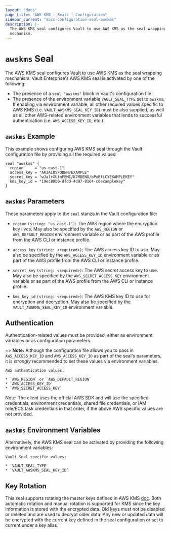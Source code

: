 ```yaml
---
layout: "docs"
page_title: "AWS KMS - Seals - Configuration"
sidebar_current: "docs-configuration-seal-awskms"
description: |-
  The AWS KMS seal configures Vault to use AWS KMS as the seal wrapping
  mechanism.
---
```


# `awskms` Seal

The AWS KMS seal configures Vault to use AWS KMS as the seal wrapping mechanism.
Vault Enterprise's AWS KMS seal is activated by one of the following:

* The presence of a `seal "awskms"` block in Vault's configuration file
* The presence of the environment variable `VAULT_SEAL_TYPE` set to `awskms`. If
  enabling via environment variable, all other required values specific to AWS
  KMS (i.e. `VAULT_AWSKMS_SEAL_KEY_ID`) must be also supplied, as well as all
  other AWS-related environment variables that lends to successful
  authentication (i.e. `AWS_ACCESS_KEY_ID`, etc.).

## `awskms` Example

This example shows configuring AWS KMS seal through the Vault configuration file
by providing all the required values:

```hcl
seal "awskms" {
  region     = "us-east-1"
  access_key = "AKIAIOSFODNN7EXAMPLE"
  secret_key = "wJalrXUtnFEMI/K7MDENG/bPxRfiCYEXAMPLEKEY"
  kms_key_id = "19ec80b0-dfdd-4d97-8164-c6examplekey"
}
```

## `awskms` Parameters

These parameters apply to the `seal` stanza in the Vault configuration file:

- `region` `(string: "us-east-1")`: The AWS region where the encryption key
  lives. May also be specified by the `AWS_REGION` or `AWS_DEFAULT_REGION`
  environment variable or as part of the AWS profile from the AWS CLI or
  instance profile.

- `access_key` `(string: <required>)`: The AWS access key ID to use. May also be
  specified by the `AWS_ACCESS_KEY_ID` environment variable or as part of the
  AWS profile from the AWS CLI or instance profile.

- `secret_key` `(string: <required>)`: The AWS secret access key to use. May
  also be specified by the `AWS_SECRET_ACCESS_KEY` environment variable or as
  part of the AWS profile from the AWS CLI or instance profile.

- `kms_key_id` `(string: <required>)`: The AWS KMS key ID to use for encryption
  and decryption. May also be specified by the `VAULT_AWSKMS_SEAL_KEY_ID`
  environment variable.

## Authentication

Authentication-related values must be provided, either as environment
variables or as configuration parameters.

~> **Note:** Although the configuration file allows you to pass in
`AWS_ACCESS_KEY_ID` and `AWS_ACCESS_KEY_ID` as part of the seal's parameters, it
is *strongly* recommended to set these values via environment variables.

```text
AWS authentication values:

* `AWS_REGION` or `AWS_DEFAULT_REGION`
* `AWS_ACCESS_KEY_ID`
* `AWS_SECRET_ACCESS_KEY`
```

Note: The client uses the official AWS SDK and will use the specified
credentials, environment credentials, shared file credentials, or IAM role/ECS
task credentials in that order, if the above AWS specific values are not
provided.

## `awskms` Environment Variables

Alternatively, the AWS KMS seal can be activated by providing the following
environment variables:

```text
Vault Seal specific values:

* `VAULT_SEAL_TYPE`
* `VAULT_AWSKMS_SEAL_KEY_ID`
```

## Key Rotation

This seal supports rotating the master keys defined in AWS KMS 
[doc](https://docs.aws.amazon.com/kms/latest/developerguide/rotate-keys.html). Both automatic 
rotation and manual rotation is supported for KMS since the key information is stored with the 
encrypted data.  Old keys must not be disabled or deleted and are used to decrypt older data. 
Any new or updated data will be encrypted with the current key defined in the seal configuration
or set to current under a key alias.